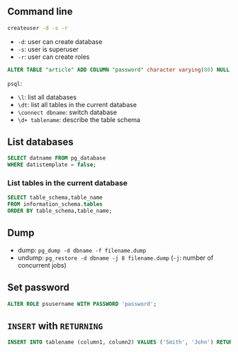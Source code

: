 ## Command line

```sh
createuser -d -s -r
```

- `-d`: user can create database
- `-s`: user is superuser
- `-r`: user can create roles

```sql
ALTER TABLE "article" ADD COLUMN "password" character varying(80) NULL;
```

`psql`:

- `\l`: list all databases
- `\dt`: list all tables in the current database
- `\connect dbname`: switch database
- `\d+ tablename`: describe the table schema

## List databases

```sql
SELECT datname FROM pg_database
WHERE datistemplate = false;
```

### List tables in the current database

```sql
SELECT table_schema,table_name
FROM information_schema.tables
ORDER BY table_schema,table_name;
```

## Dump

- dump: `pg_dump -d dbname -f filename.dump`
- undump: `pg_restore -d dbname -j 8 filename.dump` (`-j`: number of concurrent jobs)

## Set password

```sql
ALTER ROLE psusername WITH PASSWORD 'password';
```

## `INSERT` with `RETURNING`

```sql
INSERT INTO tablename (column1, column2) VALUES ('Smith', 'John') RETURNING id;
```
